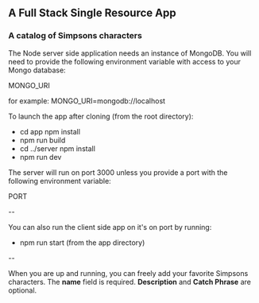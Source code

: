 ## A Full Stack Single Resource App
### A catalog of Simpsons characters  

The Node server side application needs an instance of MongoDB. You will need to provide the following environment variable with access to your Mongo database:  

MONGO\_URI

for example: MONGO\_URI=mongodb://localhost

To launch the app after cloning (from the root directory):  
- cd app npm install
- npm run build
- cd ../server npm install
- npm run dev

The server will run on port 3000 unless you provide a port with the following environment variable:  

PORT  

--

You can also run the client side app on it's on port by running:  
- npm run start (from the app directory)

--

When you are up and running, you can freely add your favorite Simpsons characters. The __name__ field is required. __Description__ and __Catch Phrase__ are optional. 
